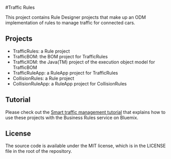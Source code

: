 #Traffic Rules

This project contains Rule Designer projects that make up an ODM implementation of rules to manage traffic for connected cars. 

## Projects

* TrafficRules: a Rule project
* TrafficBOM: the BOM project for TrafficRules
* TrafficXOM: the Java(TM) project of the execution object model for TrafficBOM
* TrafficRuleApp: a RuleApp project for TrafficRules
* CollisionRules: a Rule project
* CollisionRuleApp: a RuleApp project for CollisionRules

## Tutorial
Please check out the [Smart traffic management tutorial](https://hub.jazz.net/project/usiddiqu/trafficsim-usiddiqu/overview#https://hub.jazz.net/git/usiddiqu%252Ftrafficsim-usiddiqu/contents/master/bluemix-smart-traffic-tutorial.pdf) that explains how to use these projects with the Business Rules service on Bluemix.

## License 
The source code is available under the MIT license, which is in the LICENSE file in the root of the repository.
